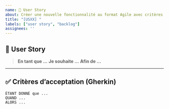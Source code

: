 ```yaml
---
name: 📌 User Story
about: Créer une nouvelle fonctionnalité au format Agile avec critères Gherkin
title: "[USXX] "
labels: ["user story", "backlog"]
assignees: ''
---
```


## 🎯 User Story

> **En tant que ...**
> **Je souhaite ...** 
> **Afin de ...**

---

## ✅ Critères d’acceptation (Gherkin)

```gherkin
ÉTANT DONNÉ que ...
QUAND ...
ALORS ...
